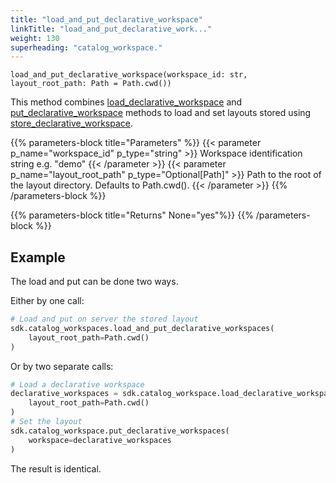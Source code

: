 ```yaml
---
title: "load_and_put_declarative_workspace"
linkTitle: "load_and_put_declarative_work..."
weight: 130
superheading: "catalog_workspace."
---
```




``load_and_put_declarative_workspace(workspace_id: str, layout_root_path: Path = Path.cwd())``

This method combines [load_declarative_workspace](../load_declarative_workspace) and [put_declarative_workspace](../put_declarative_workspace) methods to load and
set layouts stored using [store_declarative_workspace](../store_declarative_workspace).

{{% parameters-block title="Parameters" %}}
{{< parameter p_name="workspace_id" p_type="string" >}}
Workspace identification string e.g. "demo"
{{< /parameter >}}
{{< parameter p_name="layout_root_path" p_type="Optional[Path]" >}}
Path to the root of the layout directory. Defaults to Path.cwd().
{{< /parameter >}}
{{% /parameters-block %}}

{{% parameters-block title="Returns" None="yes"%}}
{{% /parameters-block %}}

## Example

The load and put can be done two ways.

Either by one call:

```Python
# Load and put on server the stored layout
sdk.catalog_workspaces.load_and_put_declarative_workspaces(
    layout_root_path=Path.cwd()
)
```

Or by two separate calls:

```Python
# Load a declarative workspace
declarative_workspaces = sdk.catalog_workspace.load_declarative_workspaces(
    layout_root_path=Path.cwd()
)
# Set the layout
sdk.catalog_workspace.put_declarative_workspaces(
    workspace=declarative_workspaces
)
```

The result is identical.
